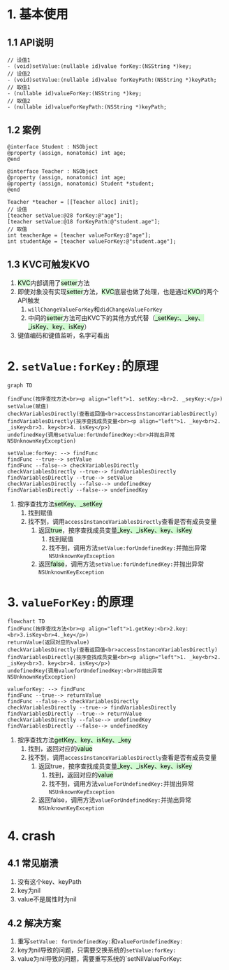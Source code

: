 

# 1. 基本使用
## 1.1 API说明
```
// 设值1
- (void)setValue:(nullable id)value forKey:(NSString *)key;
// 设值2
- (void)setValue:(nullable id)value forKeyPath:(NSString *)keyPath;
// 取值1
- (nullable id)valueForKey:(NSString *)key;
// 取值2
- (nullable id)valueForKeyPath:(NSString *)keyPath;
```

## 1.2 案例
```objc
@interface Student : NSObject
@property (assign, nonatomic) int age;
@end

@interface Teacher : NSObject
@property (assign, nonatomic) int age;
@property (assign, nonatomic) Student *student;
@end

Teacher *teacher = [[Teacher alloc] init];
// 设值
[teacher setValue:@28 forKey:@"age"];
[teacher setValue:@18 forKeyPath:@"student.age"];
// 取值
int teacherAge = [teacher valueForKey:@"age"];
int studentAge = [teacher valueForKey:@"student.age"];
```

## 1.3 KVC可触发KVO
1. <mark style="background: #BBFABBA6;">KVC</mark>内部调用了<mark style="background: #BBFABBA6;">setter</mark>方法
2. 即使对象没有实现<mark style="background: #BBFABBA6;">setter</mark>方法，<mark style="background: #BBFABBA6;">KVC</mark>底层也做了处理，也是通过<mark style="background: #BBFABBA6;">KVO</mark>的两个API触发
	1. `willChangeValueForKey`和`didChangeValueForKey`
	2. 中间的<mark style="background: #BBFABBA6;">setter</mark>方法可由KVC下的其他方式代替（<mark style="background: #BBFABBA6;">_setKey:、_key、_isKey、key、isKey</mark>）
3. 键值编码和键值监听，名字可看出

# 2. `setValue:forKey:`的原理

```mermaid
graph TD

findFunc(按序查找方法<br><p align="left">1. setKey:<br>2. _seyKey:</p>)
setValue(赋值)
checkVariablesDirectly(查看返回值<br>accessInstanceVariablesDirectly)
findVariablesDirectly(按序查找成员变量<br><p align="left">1. _key<br>2. _isKey<br>3. key<br>4. isKey</p>)
undefinedKey(调用setValue:forUndefinedKey:<br>并抛出异常NSUnknownKeyException)

setValue:forKey: --> findFunc
findFunc --true--> setValue
findFunc --false--> checkVariablesDirectly
checkVariablesDirectly --true--> findVariablesDirectly
findVariablesDirectly --true--> setValue
checkVariablesDirectly --false--> undefinedKey
findVariablesDirectly --false--> undefinedKey
```
1. 按序查找方法<mark style="background: #BBFABBA6;">setKey、_setKey</mark>
	1. 找到赋值
	2. 找不到，调用`accessInstanceVariablesDirectly`查看是否有成员变量
		1. 返回<mark style="background: #BBFABBA6;">true</mark>，按序查找成员变量<mark style="background: #BBFABBA6;">_key、_isKey、key、isKey</mark>
			1. 找到赋值
			2. 找不到，调用方法`setValue:forUndefinedKey:`并抛出异常`NSUnknownKeyException`
		2. 返回<mark style="background: #BBFABBA6;">false</mark>，调用方法`setValue:forUndefinedKey:`并抛出异常`NSUnknownKeyException`




# 3. `valueForKey:`的原理 
```mermaid
flowchart TD
findFunc(按序查找方法<br><p align="left">1.getKey:<br>2.key:<br>3.isKey<br>4._key</p>)
returnValue(返回对应的value)
checkVariablesDirectly(查看返回值<br>accessInstanceVariablesDirectly)
findVariablesDirectly(按序查找成员变量<br><p align="left">1. _key<br>2. _isKey<br>3. key<br>4. isKey</p>)
undefinedKey(调用valueforUndefinedKey:<br>并抛出异常NSUnknownKeyException)

valueforKey: --> findFunc
findFunc --true--> returnValue
findFunc --false--> checkVariablesDirectly
checkVariablesDirectly --true--> findVariablesDirectly
findVariablesDirectly --true--> returnValue
checkVariablesDirectly --false--> undefinedKey
findVariablesDirectly --false--> undefinedKey
```


1. 按序查找方法<mark style="background: #BBFABBA6;">getKey、key、isKey、_key</mark>
	1. 找到，返回对应的<mark style="background: #BBFABBA6;">value</mark>
	2. 找不到，调用`accessInstanceVariablesDirectly`查看是否有成员变量
		1. 返回true，按序查找成员变量<mark style="background: #BBFABBA6;">_key、_isKey、key、isKey</mark>
			1. 找到，返回对应的<mark style="background: #BBFABBA6;">value</mark>
			2. 找不到，调用方法`valueForUndefinedKey:`并抛出异常`NSUnknownKeyException`
		2. 返回false，调用方法`valueForUndefinedKey:`并抛出异常`NSUnknownKeyException`

# 4. crash
## 4.1 常见崩溃
1. 没有这个key、keyPath
2. key为nil
3. value不是属性时为nil

## 4.2 解决方案
1. 重写`setValue: forUndefinedKey:`和`valueForUndefinedKey:` 
2. key为nil导致的问题，只需要交换系统的`setValue:forKey:`
3. value为nil导致的问题，需要重写系统的`setNilValueForKey:

